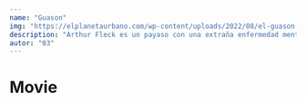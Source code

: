 ```yaml
---
name: "Guason"
img: "https://elplanetaurbano.com/wp-content/uploads/2022/08/el-guason-joker-epu.jpg"
description: "Arthur Fleck es un payaso con una extraña enfermedad mental. Responsable del cuidado de su madre enferma, sueña con su propio espectáculo de stand up comedy. La situación no es favorable. Tanto su condición mental como su oficio lo hacen blanco frecuente de agresiones en ciudad Gótica, ciudad sumida en una profunda tensión social."
autor: "03"
---
```


# Movie